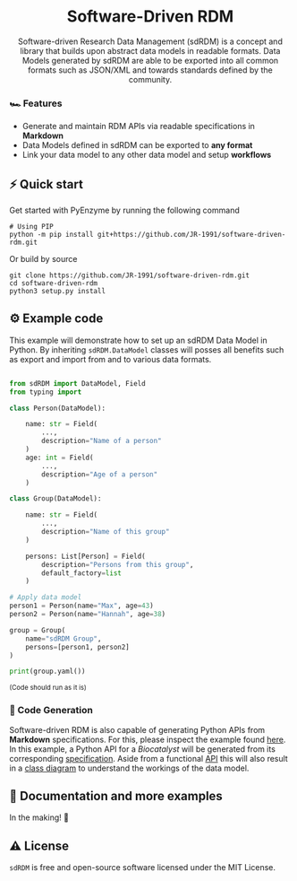 <h1 align="center">
  Software-Driven RDM
</h1>
<p align="center"> 
Software-driven Research Data Management (sdRDM) is a concept and library that builds upon abstract data models in readable formats. Data Models generated by sdRDM are able to be exported into all common formats such as JSON/XML and towards standards defined by the community.</p>

### 🏎 Features

- Generate and maintain RDM APIs via readable specifications in __Markdown__
- Data Models defined in sdRDM can be exported to __any format__
- Link your data model to any other data model and setup __workflows__

## ⚡️ Quick start
Get started with PyEnzyme by running the following command 

```
# Using PIP
python -m pip install git+https://github.com/JR-1991/software-driven-rdm.git
```

Or build by source
```
git clone https://github.com/JR-1991/software-driven-rdm.git
cd software-driven-rdm
python3 setup.py install
```

## ⚙️ Example code

This example will demonstrate how to set up an sdRDM Data Model in Python. By inheriting ```sdRDM.DataModel``` classes will posses all benefits such as export and import from and to various data formats.

```python

from sdRDM import DataModel, Field
from typing import 

class Person(DataModel):

    name: str = Field(
        ...,
        description="Name of a person"
    )
    age: int = Field(
        ...,
        description="Age of a person"
    )

class Group(DataModel):

    name: str = Field(
        ...,
        description="Name of this group"
    )

    persons: List[Person] = Field(
        description="Persons from this group",
        default_factory=list
    )

# Apply data model
person1 = Person(name="Max", age=43)
person2 = Person(name="Hannah", age=38)

group = Group(
    name="sdRDM Group",
    persons=[person1, person2]
)

print(group.yaml())

```
<sub>(Code should run as it is)</sup>

### 🧬 Code Generation

Software-driven RDM is also capable of generating Python APIs from __Markdown__ specifications. For this, please inspect the example found [here](https://github.com/JR-1991/software-driven-rdm/tree/master/Examples/Generation). In this example, a Python API for a *Biocatalyst* will be generated from its corresponding [specification](https://github.com/JR-1991/software-driven-rdm/blob/master/Examples/Generation/specifications/biocatalyst.md). Aside from a functional [API](https://github.com/JR-1991/software-driven-rdm/tree/master/Examples/Generation/pyBioCat) this will also result in a [class diagram](https://github.com/JR-1991/software-driven-rdm/blob/master/Examples/Generation/pyBioCat/schemes/Biocatalyst.md) to understand the workings of the data model.

## 📖 Documentation and more examples

In the making! 🐛

## ⚠️ License

`sdRDM` is free and open-source software licensed under the MIT License. 
